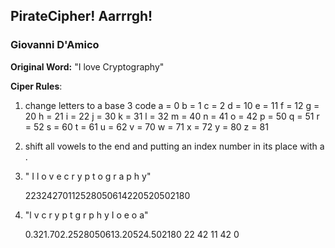 ## PirateCipher! Aarrrgh!
### Giovanni D'Amico

**Original Word:** "I love Cryptography"

**Ciper Rules**: 
1) change letters to a base 3 code
a = 0
b = 1
c = 2
d = 10
e = 11
f = 12
g = 20
h = 21
i = 22
j = 30
k = 31
l = 32
m = 40
n = 41
o = 42
p = 50
q = 51
r = 52
s = 60
t = 61
u = 62
v = 70
w = 71
x = 72
y = 80
z = 81

2) shift all vowels to the end and putting an index number in its place with a .

1) " I l o v e c r y p t o g r a p h y"
    
    22324270112528050614220520502180
 
2) "l v c r y p t g r p h y  I o e o a"

    0.321.702.2528050613.20524.502180 22 42 11 42 0